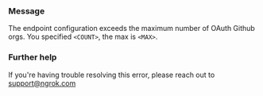 
### Message
The endpoint configuration exceeds the maximum number of OAuth Github orgs. You specified <code>&lt;COUNT&gt;</code>, the max is <code>&lt;MAX&gt;</code>.

### Further help
If you're having trouble resolving this error, please reach out to [support@ngrok.com](mailto:support@ngrok.com?subject=Help%20with%20ERR_NGROK_1658)

